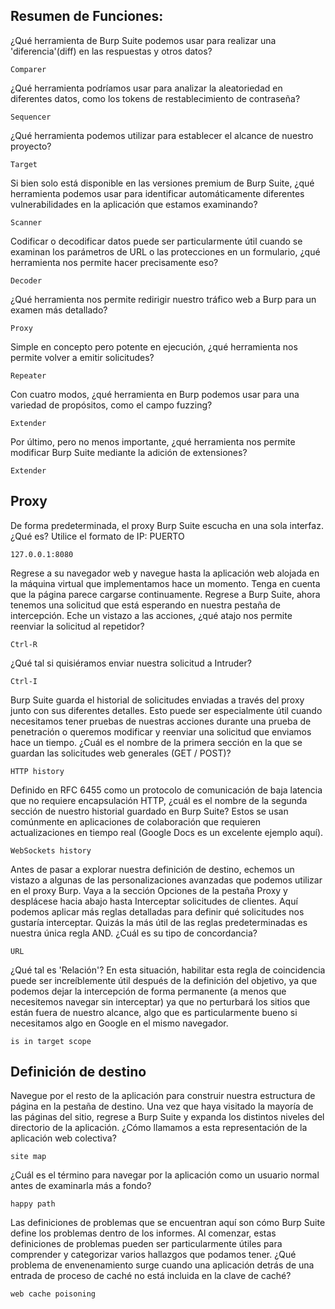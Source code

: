 ## Resumen de Funciones:

¿Qué herramienta de Burp Suite podemos usar para realizar una 'diferencia'(diff) en las respuestas y otros datos?
 
    Comparer 

¿Qué herramienta podríamos usar para analizar la aleatoriedad en diferentes datos, como los tokens de restablecimiento de contraseña?
 
    Sequencer 

¿Qué herramienta podemos utilizar para establecer el alcance de nuestro proyecto?
 
    Target 

Si bien solo está disponible en las versiones premium de Burp Suite, ¿qué herramienta podemos usar para identificar automáticamente diferentes vulnerabilidades en la aplicación que estamos examinando?
 
    Scanner 

Codificar o decodificar datos puede ser particularmente útil cuando se examinan los parámetros de URL o las protecciones en un formulario, ¿qué herramienta nos permite hacer precisamente eso?
 
    Decoder 

¿Qué herramienta nos permite redirigir nuestro tráfico web a Burp para un examen más detallado?
 
    Proxy 

Simple en concepto pero potente en ejecución, ¿qué herramienta nos permite volver a emitir solicitudes?
 
    Repeater 

Con cuatro modos, ¿qué herramienta en Burp podemos usar para una variedad de propósitos, como el campo fuzzing?
 
    Extender 

Por último, pero no menos importante, ¿qué herramienta nos permite modificar Burp Suite mediante la adición de extensiones?
 
    Extender 

## Proxy

De forma predeterminada, el proxy Burp Suite escucha en una sola interfaz. ¿Qué es? Utilice el formato de IP: PUERTO
 
    127.0.0.1:8080

Regrese a su navegador web y navegue hasta la aplicación web alojada en la máquina virtual que implementamos hace un 
momento. Tenga en cuenta que la página parece cargarse continuamente. Regrese a Burp Suite, ahora tenemos una solicitud 
que está esperando en nuestra pestaña de intercepción. Eche un vistazo a las acciones, ¿qué atajo nos permite reenviar 
la solicitud al repetidor?

    Ctrl-R

¿Qué tal si quisiéramos enviar nuestra solicitud a Intruder?

    Ctrl-I

Burp Suite guarda el historial de solicitudes enviadas a través del proxy junto con sus diferentes detalles. Esto puede
ser especialmente útil cuando necesitamos tener pruebas de nuestras acciones durante una prueba de penetración o 
queremos modificar y reenviar una solicitud que enviamos hace un tiempo. ¿Cuál es el nombre de la primera sección en la 
que se guardan las solicitudes web generales (GET / POST)?

    HTTP history

Definido en RFC 6455 como un protocolo de comunicación de baja latencia que no requiere encapsulación HTTP, ¿cuál es el 
nombre de la segunda sección de nuestro historial guardado en Burp Suite? Estos se usan comúnmente en aplicaciones de 
colaboración que requieren actualizaciones en tiempo real (Google Docs es un excelente ejemplo aquí).
 
    WebSockets history

Antes de pasar a explorar nuestra definición de destino, echemos un vistazo a algunas de las personalizaciones avanzadas 
que podemos utilizar en el proxy Burp. Vaya a la sección Opciones de la pestaña Proxy y desplácese hacia abajo hasta 
Interceptar solicitudes de clientes. Aquí podemos aplicar más reglas detalladas para definir qué solicitudes nos 
gustaría interceptar. Quizás la más útil de las reglas predeterminadas es nuestra única regla AND. ¿Cuál es su tipo de 
concordancia?
 
    URL

¿Qué tal es 'Relación'? En esta situación, habilitar esta regla de coincidencia puede ser increíblemente útil después 
de la definición del objetivo, ya que podemos dejar la intercepción de forma permanente (a menos que necesitemos 
navegar sin interceptar) ya que no perturbará los sitios que están fuera de nuestro alcance, algo que es particularmente
bueno si necesitamos algo en Google en el mismo navegador.

    is in target scope

## Definición de destino

Navegue por el resto de la aplicación para construir nuestra estructura de página en la pestaña de destino. Una vez que 
haya visitado la mayoría de las páginas del sitio, regrese a Burp Suite y expanda los distintos niveles del directorio 
de la aplicación. ¿Cómo llamamos a esta representación de la aplicación web colectiva?

    site map

¿Cuál es el término para navegar por la aplicación como un usuario normal antes de examinarla más a fondo?

    happy path

Las definiciones de problemas que se encuentran aquí son cómo Burp Suite define los problemas dentro de los informes. 
Al comenzar, estas definiciones de problemas pueden ser particularmente útiles para comprender y categorizar varios 
hallazgos que podamos tener. ¿Qué problema de envenenamiento surge cuando una aplicación detrás de una entrada de 
proceso de caché no está incluida en la clave de caché?

    web cache poisoning

